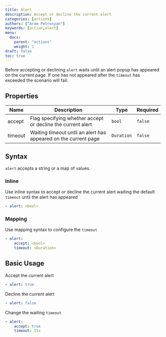 ```yaml
---
title: Alert
description: Accept or decline the current alert
categories: [actions]
authors: ["Aram Petrosyan"]
keywords: [action,alert]
menu:
  docs:
    parent: "actions"
    weight: 1
draft: false
toc: true    
---
```


Before accepting or declining `alert` waits until an alert popup has appeared on the current page.
If one has not appeared after the `timeout` has exceeded the scenario will fail.

## Properties

Name|Description|Type|Required
---|---|---|---
accept|Flag specifying whether accept or decline the current alert|`bool`|`false`
timeout|Waiting timeout until an alert has appeared on the current page|`Duration`|`false`

## Syntax

`alert` accepts a string or a map of values.

### Inline

Use inline syntax to accept or decline the current alert waiting the default `timeout` until the alert has appeared

```yaml
- alert: <bool>
```

### Mapping

Use mapping syntax to configure the `timeout`

```yaml
- alert:
    accept: <bool>
    timeout: <Duration>
```

## Basic Usage

Accept the current alert

```yaml
- alert: true
```

Decline the current alert

```yaml
- alert: false
```

Change the waiting `timeout`

```yaml
- alert:
    accept: true
    timeout: 15s
```
